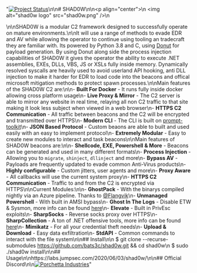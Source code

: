 "[![Project Status](https://img.shields.io/badge/status-BETA-yellow?style=flat-square)]()\n\n# SHAD0W\n\n<p align=\"center\">\n  <img alt=\"shad0w logo\" src=\"shad0w.png\" />\n</p>\n\nSHAD0W is a modular C2 framework designed to successfully operate on mature environments.\n\nIt will use a range of methods to evade EDR and AV while allowing the operator to continue using tooling an tradecraft they are familiar with. Its powered by Python 3.8 and C, using [Donut](https://github.com/TheWover/donut) for payload generation. By using Donut along side the process injection capabilities of SHAD0W it gives the operator the ability to execute .NET assemblies, EXEs, DLLs, VBS, JS or XSLs fully inside memory. Dynamically resolved syscalls are heavily used to avoid userland API hooking, anti DLL injection to make it harder for EDR to load code into the beacons and offical microsoft mitigation methods to protect spawn processes.\n\nMain features of the SHAD0W C2 are:\n\n- **Built For Docker** - It runs fully inside docker allowing cross platform usage\n- **Live Proxy & Mirror** - The C2 server is able to mirror any website in real time, relaying all non C2 traffic to that site making it look less subject when viewed in a web browser\n- **HTTPS C2 Communication** - All traffic between beacons and the C2 will be encrypted and transmitted over HTTPS\n- **Modern CLI** - The CLI is built on [prompt-toolkit](https://github.com/prompt-toolkit/python-prompt-toolkit)\n- **JSON Based Protocol** - Custom beaons are able to built and used easily with an easy to implement protocol\n- **Extremely Modular** - Easy to create new modules to interact and task beacons\n\nMain features of SHAD0W beacons are:\n\n- **Shellcode, EXE, Powershell & More** - Beacons can be generated and used in many different formats\n- **Process Injection** - Allowing you to `migrate`, `shinject`, `dllinject` and more\n- **Bypass AV** - Payloads are frequently updated to evade common Anti-Virus products\n- **Highly configurable** - Custom jitters, user agents and more\n- **Proxy Aware** - All callbacks will use the current system proxy\n- **HTTPS C2 Communication** - Traffic to and from the C2 is encrypted via HTTPS\n\nCurrent Modules:\n\n- **GhostPack** - With the binarys compiled nightly via an Azure pipeline. Thanks to [@Flangvik](https://twitter.com/Flangvik)\n- **Unmanaged Powershell** - With built in AMSI bypass\n- **Ghost In The Logs** - Disable ETW & Sysmon, more info can be found [here](https://blog.dylan.codes/evading-sysmon-and-windows-event-logging/)\n- **Elevate** - Built in PrivEsc exploits\n- **SharpSocks** - Reverse socks proxy over HTTPS\n- **SharpCollection** - A ton of .NET offensive tools, more info can be found [here](https://github.com/Flangvik/SharpCollection)\n- **Mimikatz** - For all your credential theft needs\n- **Upload & Download** - Easy data exfiltration\n- **StdAPI** - Common commands to interact with the file system\n\n## Install\n\n    $ git clone --recurse-submodules https://github.com/bats3c/shad0w.git && cd shad0w\n    $ sudo ./shad0w install\n\n## Usage\n\nhttps://labs.jumpsec.com/2020/06/03/shad0w/\n\n## Official Discord\n\n[![Porchetta Industries](https://discordapp.com/api/guilds/736724457258745996/widget.png?style=banner3)](https://discord.gg/ycXRvcD)"